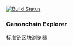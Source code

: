 [![Build Status](https://travis-ci.org/canonchain/canonchain-explorer.svg?branch=master)](https://travis-ci.org/canonchain/canonchain-explorer)
### Canonchain Explorer

标准链区块浏览器
